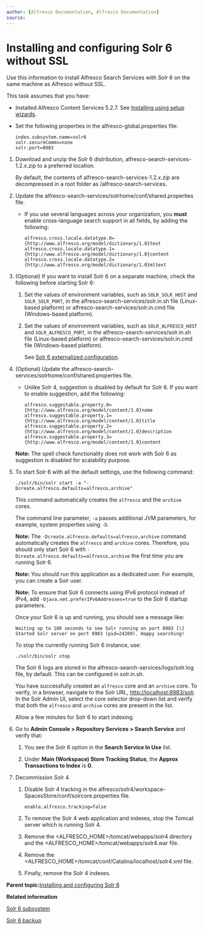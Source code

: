 ```yaml
---
author: [Alfresco Documentation, Alfresco Documentation]
source: 
---
```


# Installing and configuring Solr 6 without SSL

Use this information to install Alfresco Search Services with Solr 6 on the same machine as Alfresco without SSL.

This task assumes that you have:

-   Installed Alfresco Content Services 5.2.7. See [Installing using setup wizards](../concepts/installs-eval-intro.md).
-   Set the following properties in the alfresco-global.properties file:

    ```
    index.subsystem.name=solr6
    solr.secureComms=none
    solr.port=8983
    ```


1.  Download and unzip the Solr 6 distribution, alfresco-search-services-1.2.x.zip to a preferred location.

    By default, the contents of alfresco-search-services-1.2.x.zip are decompressed in a root folder as /alfresco-search-services.

2.  Update the alfresco-search-services/solrhome/conf/shared.properties file.

    -   If you use several languages across your organization, you **must** enable cross-language search support in all fields, by adding the following:

        ```
        alfresco.cross.locale.datatype.0={http://www.alfresco.org/model/dictionary/1.0}text
        alfresco.cross.locale.datatype.1={http://www.alfresco.org/model/dictionary/1.0}content
        alfresco.cross.locale.datatype.2={http://www.alfresco.org/model/dictionary/1.0}mltext 
        ```

3.  \(Optional\) If you want to install Solr 6 on a separate machine, check the following before starting Solr 6:

    1.  Set the values of environment variables, such as `SOLR_SOLR_HOST` and `SOLR_SOLR_PORT`, in the alfresco-search-services/solr.in.sh file \(Linux-based platform\) or alfresco-search-services/solr.in.cmd file \(Windows-based platform\).

    2.  Set the values of environment variables, such as `SOLR_ALFRESCO_HOST` and `SOLR_ALFRESCO_PORT`, in the alfresco-search-services/solr.in.sh file \(Linux-based platform\) or alfresco-search-services/solr.in.cmd file \(Windows-based platform\).

        See [Solr 6 externalized configuration](../concepts/external-properties-solr6.md).

4.  \(Optional\) Update the alfresco-search-services/solrhome/conf/shared.properties file.

    -   Unlike Solr 4, suggestion is disabled by default for Solr 6. If you want to enable suggestion, add the following:

        ```
        alfresco.suggestable.property.0={http://www.alfresco.org/model/content/1.0}name
        alfresco.suggestable.property.1={http://www.alfresco.org/model/content/1.0}title 
        alfresco.suggestable.property.2={http://www.alfresco.org/model/content/1.0}description 
        alfresco.suggestable.property.3={http://www.alfresco.org/model/content/1.0}content
        ```

    **Note:** The spell check functionality does not work with Solr 6 as suggestion is disabled for scalability purpose.

5.  To start Solr 6 with all the default settings, use the following command:

    ```
    ./solr/bin/solr start -a "-Dcreate.alfresco.defaults=alfresco,archive"
    ```

    This command automatically creates the `alfresco` and the `archive` cores.

    The command line parameter, `-a` passes additional JVM parameters, for example, system properties using `-D`.

    **Note:** The `-Dcreate.alfresco.defaults=alfresco,archive` command automatically creates the `alfresco` and `archive` cores. Therefore, you should only start Solr 6 with `-Dcreate.alfresco.defaults=alfresco,archive` the first time you are running Solr 6.

    **Note:** You should run this application as a dedicated user. For example, you can create a Solr user.

    **Note:** To ensure that Solr 6 connects using IPv6 protocol instead of IPv4, add `-Djava.net.preferIPv6Addresses=true` to the Solr 6 startup parameters.

    Once your Solr 6 is up and running, you should see a message like:

    ```
    Waiting up to 180 seconds to see Solr running on port 8983 [\]  
    Started Solr server on port 8983 (pid=24289). Happy searching!
    ```

    To stop the currently running Solr 6 instance, use:

    ```
    ./solr/bin/solr stop
    ```

    The Solr 6 logs are stored in the alfresco-search-services/logs/solr.log file, by default. This can be configured in solr.in.sh.

    You have successfully created an `alfresco` core and an `archive` core. To verify, in a browser, navigate to the Solr URL, [http://localhost:8983/solr](http://localhost:8983/solr). In the Solr Admin UI, select the core selector drop-down list and verify that both the `alfresco` and `archive` cores are present in the list.

    Allow a few minutes for Solr 6 to start indexing.

6.  Go to **Admin Console \> Repository Services \> Search Service** and verify that:

    1.  You see the Solr 6 option in the **Search Service In Use** list.

    2.  Under **Main \(Workspace\) Store Tracking Status**, the **Approx Transactions to Index** is **0**.

7.  Decommission Solr 4.

    1.  Disable Solr 4 tracking in the alfresco/solr4/workspace-SpacesStore/conf/solrcore.properties file.

        ```
        enable.alfresco.tracking=false
        ```

    2.  To remove the Solr 4 web application and indexes, stop the Tomcat server which is running Solr 4.

    3.  Remove the <ALFRESCO\_HOME\>/tomcat/webapps/solr4 directory and the <ALFRESCO\_HOME\>/tomcat/webapps/solr4.war file.

    4.  Remove the <ALFRESCO\_HOME\>/tomcat/conf/Catalina/localhost/solr4.xml file.

    5.  Finally, remove the Solr 4 indexes.


**Parent topic:**[Installing and configuring Solr 6](../concepts/solr6-install-config.md)

**Related information**  


[Solr 6 subsystem](../concepts/solr6-subsystem.md)

[Solr 6 backup](solr6-backup.md)

